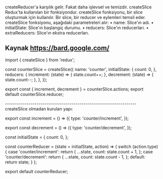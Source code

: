 createReducer'a karşılık gelir. Fakat daha işlevsel ve temizdir.
createSlice Redux'ta kullanılan bir fonksiyondur. createSlice fonksiyonu, bir slice oluşturmak için kullanılır.
Bir slice, bir reducer ve eylemleri temsil eder.
createSlice fonksiyonu, aşağıdaki parametreleri alır:
• name: Slice'ın adı.
• initialState: Slice'ın başlangıç durumu.
• reducers: Slice'ın reducerları.
• extraReducers: Slice'ın ekstra reducerları.

Kaynak <https://bard.google.com/> 
-----------------------------------------------------
import { createSlice } from 'redux';

const counterSlice = createSlice({
  name: 'counter',
  initialState: {
    count: 0,
  },
  reducers: {
    increment: (state) => {
      state.count++;
    },
    decrement: (state) => {
      state.count--;
    },
  },
});

export const { increment, decrement } = counterSlice.actions;
export default counterSlice.reducer;

------------------------------------------------------------------- createSlice olmadan kurulan yapı:

export const increment = () => ({
  type: 'counter/increment',
});

export const decrement = () => ({
  type: 'counter/decrement',
});

const initialState = {
  count: 0,
};

const counterReducer = (state = initialState, action) => {
  switch (action.type) {
    case 'counter/increment':
      return {
        ...state,
        count: state.count + 1,
      };
    case 'counter/decrement':
      return {
        ...state,
        count: state.count - 1,
      };
    default:
      return state;
  }
};

export default counterReducer;


